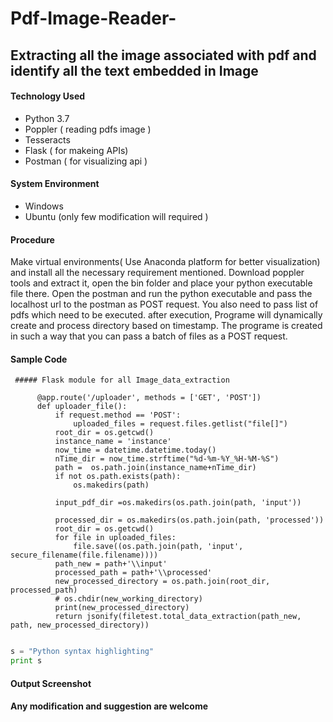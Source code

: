 # Pdf-Image-Reader-
## Extracting all the image associated with pdf and identify all the text embedded in Image 

#### Technology Used 
* Python 3.7
* Poppler ( reading pdfs image ) 
* Tesseracts
* Flask ( for makeing APIs)
* Postman ( for visualizing api ) 


#### System Environment 
 * Windows
 * Ubuntu (only few modification will required ) 
 
#### Procedure 

Make virtual environments( Use Anaconda platform for better visualization) and install all the necessary requirement mentioned.
Download poppler tools and extract it, open the bin folder and place your python executable file there. Open the postman and run the python executable and pass the localhost url to the postman as POST request. You also need to pass list of pdfs which need to be executed.
after execution, Programe will dynamically create and process directory based on timestamp. The programe is created in such a way that you can pass a batch of files as a POST request.


#### Sample Code 
     ##### Flask module for all Image_data_extraction 
     
  ```  
        @app.route('/uploader', methods = ['GET', 'POST'])
        def uploader_file():
            if request.method == 'POST':
                uploaded_files = request.files.getlist("file[]")
            root_dir = os.getcwd()
            instance_name = 'instance'
            now_time = datetime.datetime.today()
            nTime_dir = now_time.strftime("%d-%m-%Y_%H-%M-%S")
            path =  os.path.join(instance_name+nTime_dir)
            if not os.path.exists(path):
                os.makedirs(path)

            input_pdf_dir =os.makedirs(os.path.join(path, 'input'))

            processed_dir = os.makedirs(os.path.join(path, 'processed'))
            root_dir = os.getcwd()
            for file in uploaded_files:
                file.save((os.path.join(path, 'input', secure_filename(file.filename))))
            path_new = path+'\\input'
            processed_path = path+'\\processed'
            new_processed_directory = os.path.join(root_dir, processed_path)
            # os.chdir(new_working_directory)
            print(new_processed_directory)
            return jsonify(filetest.total_data_extraction(path_new, path, new_processed_directory))
    
 ```
```python
s = "Python syntax highlighting"
print s
```
#### Output Screenshot 

#### Any modification and suggestion are welcome 


